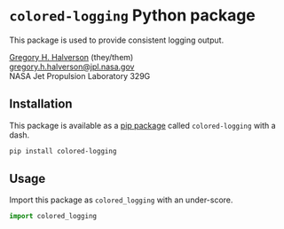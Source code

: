 # `colored-logging` Python package

This package is used to provide consistent logging output.

[Gregory H. Halverson](https://github.com/gregory-halverson-jpl) (they/them)<br>
[gregory.h.halverson@jpl.nasa.gov](mailto:gregory.h.halverson@jpl.nasa.gov)<br>
NASA Jet Propulsion Laboratory 329G

## Installation

This package is available as a [pip package](https://pypi.org/project/colored-logging/) called `colored-logging` with a dash.

```bash
pip install colored-logging
```

## Usage

Import this package as `colored_logging` with an under-score.

```python
import colored_logging
```
